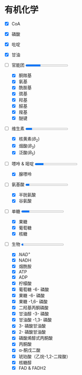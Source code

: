 # 有机化学

- [x] CoA
- [x] 磷酸
- [x] 吡啶
- [x] 甘油

- [ ] 官能团 <progress id="read_p" max="20" value="7"></progress>
  - [x] 酮羰基
  - [x] 氨基
  - [x] 酰胺基
  - [x] 巯基
  - [x] 羟基
  - [x] 醛基
  - [x] 羧基
  - [x] 醚键

- [ ] 维生素 <progress id="read_p" max="13" value="2"></progress>
  - [x] 核黄素($B_{2}$)
  - [x] 烟酸($B_{3}$)
  - [x] 泛酸($B_{5}$)

- [ ] 嘌呤 & 嘧啶 <progress id="read_p" max="5" value="1"></progress>
  - [x] 腺嘌呤

- [ ] 氨基酸 <progress id="read_p" max="22" value="2"></progress>
  - [x] 半胱氨酸
  - [x] 谷氨酸

- [ ] 单糖 <progress id="read_p" max="16" value="3"></progress>
  - [x] 果糖
  - [x] 葡萄糖
  - [x] 核糖

- [ ] 生物 <progress id="read_p" max="233" value="11"></progress>
  - [x] $NAD^+$
  - [x] NADH
  - [x] 烟酰胺
  - [x] ATP
  - [x] ADP
  - [x] 柠檬酸
  - [x] 葡萄糖 -6- 磷酸
  - [x] 果糖 -6- 磷酸
  - [x] 果糖 -1,6- 磷酸
  - [x] 二羟基丙酮磷酸
  - [x] 甘油醇 -3- 磷酸
  - [x] 甘油酸 -1,3- 磷酸
  - [x] 3- 磷酸甘油酸
  - [x] 2- 磷酸甘油酸
  - [x] 磷酸烯醇式丙酮酸
  - [x] 丙酮酸
  - [x] α-酮戊二酸
  - [x] 琥珀酸（乙烷-1,2-二羧酸）
  - [x] 核糖醇
  - [x] FAD & FADH2
